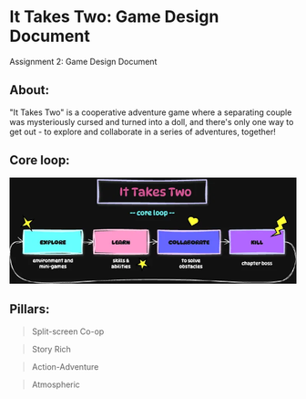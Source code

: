 # It Takes Two: Game Design Document
Assignment 2: Game Design Document

## About:
"It Takes Two" is a cooperative adventure game where a separating couple was mysteriously cursed and turned into a doll, and there's only one way to get out - to explore and collaborate in a series of adventures, together! 

## Core loop:
![It Takes Two - Core Loop.webp](It%20Takes%20Two%20-%20Core%20Loop.webp)

## Pillars: 
> Split-screen Co-op

> Story Rich

> Action-Adventure

> Atmospheric
